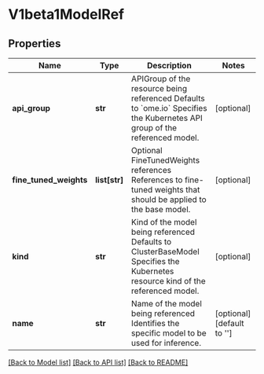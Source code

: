 # V1beta1ModelRef

## Properties

| Name                   | Type          | Description                                                                                                                          | Notes                      |
|------------------------|---------------|--------------------------------------------------------------------------------------------------------------------------------------|----------------------------|
| **api_group**          | **str**       | APIGroup of the resource being referenced Defaults to &#x60;ome.io&#x60; Specifies the Kubernetes API group of the referenced model. | [optional]                 |
| **fine_tuned_weights** | **list[str]** | Optional FineTunedWeights references References to fine-tuned weights that should be applied to the base model.                      | [optional]                 |
| **kind**               | **str**       | Kind of the model being referenced Defaults to ClusterBaseModel Specifies the Kubernetes resource kind of the referenced model.      | [optional]                 |
| **name**               | **str**       | Name of the model being referenced Identifies the specific model to be used for inference.                                           | [optional] [default to ''] |

[[Back to Model list]](../README.md#documentation-for-models) [[Back to API list]](../README.md#documentation-for-api-endpoints) [[Back to README]](../README.md)
